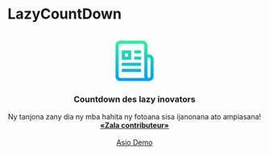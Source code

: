 # LazyCountDown
<div id="top"></div>

<br />
<div align="center">
  <a href="https://github.com/othneildrew/Best-README-Template">
    <img src="images/logo.png" alt="Logo" width="80" height="80">
  </a>

  <h3 align="center">Countdown des lazy inovators</h3>

  <p align="center">
    Ny tanjona zany dia ny mba hahita ny fotoana sisa ijanonana ato ampiasana!
    <br />
    <a href="https://github.com/othneildrew/Best-README-Template"><strong>«Zala contributeur»</strong></a>
    <br />
    <br />
    <a href="https://github.com/othneildrew/Best-README-Template">Asio Demo</a>
  </p>
</div>
